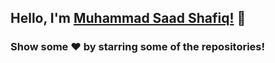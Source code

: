 ## Hello, I'm [Muhammad Saad Shafiq!](https://techforgery.com) 👋


### Show some ❤️ by starring some of the repositories!
